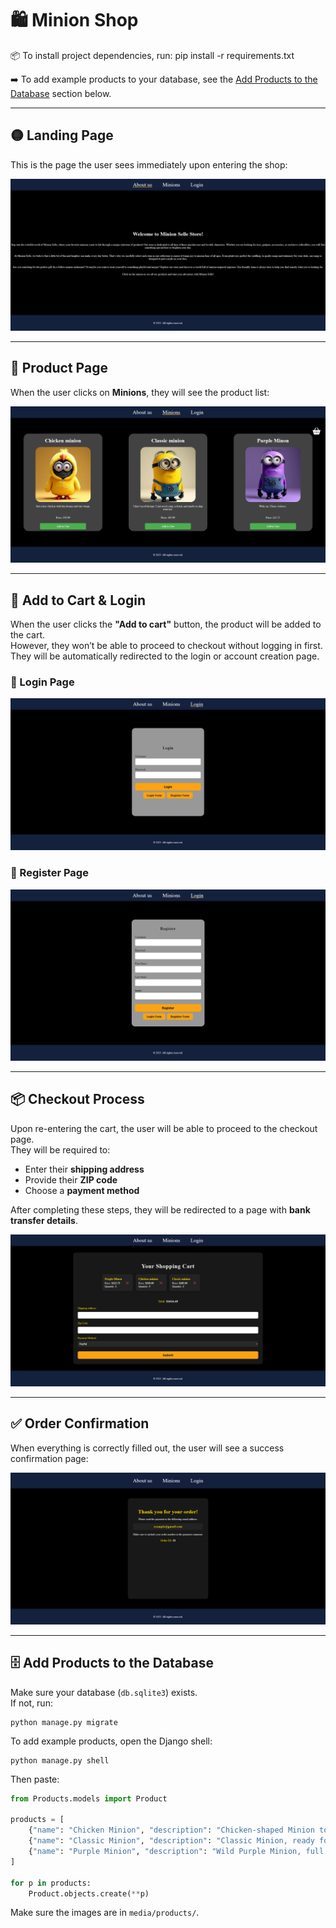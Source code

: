 # 🛍️ Minion Shop
📦 To install project dependencies, run:
pip install -r requirements.txt  

➡️ To add example products to your database, see the [Add Products to the Database](#️-add-products-to-the-database) section below.

---
## 🟡 Landing Page  
This is the page the user sees immediately upon entering the shop:

![About us](IMG_TO_README/About_us.png)

---

## 🧸 Product Page  
When the user clicks on **Minions**, they will see the product list:

![Shop](IMG_TO_README/Shop.png)

---

## 🛒 Add to Cart & Login  
When the user clicks the **"Add to cart"** button, the product will be added to the cart.  
However, they won’t be able to proceed to checkout without logging in first.  
They will be automatically redirected to the login or account creation page.

### 🔐 Login Page  
![Login](IMG_TO_README/Account_Management.png)

### 📝 Register Page  
![Register](IMG_TO_README/Account_Management_Register.png)

---

## 📦 Checkout Process  
Upon re-entering the cart, the user will be able to proceed to the checkout page.  
They will be required to:

- Enter their **shipping address**
- Provide their **ZIP code**
- Choose a **payment method**

After completing these steps, they will be redirected to a page with **bank transfer details**.

![Shopping Cart](IMG_TO_README/Shopping_Cart.png)

---

## ✅ Order Confirmation  
When everything is correctly filled out, the user will see a success confirmation page:

![Success](IMG_TO_README/Succes.png)

---

## 🗄️ Add Products to the Database

Make sure your database (`db.sqlite3`) exists.  
If not, run:

```
python manage.py migrate
```

To add example products, open the Django shell:

```
python manage.py shell
```

Then paste:

```python
from Products.models import Product

products = [
    {"name": "Chicken Minion", "description": "Chicken-shaped Minion toy.", "price": 19.99, "stock": 10, "image": "products/chicken_minion.png"},
    {"name": "Classic Minion", "description": "Classic Minion, ready for adventure.", "price": 17.99, "stock": 15, "image": "products/classic_minion.png"},
    {"name": "Purple Minion", "description": "Wild Purple Minion, full of mischief.", "price": 21.99, "stock": 8, "image": "products/purple_minion.png"},
]

for p in products:
    Product.objects.create(**p)
```

Make sure the images are in `media/products/`.